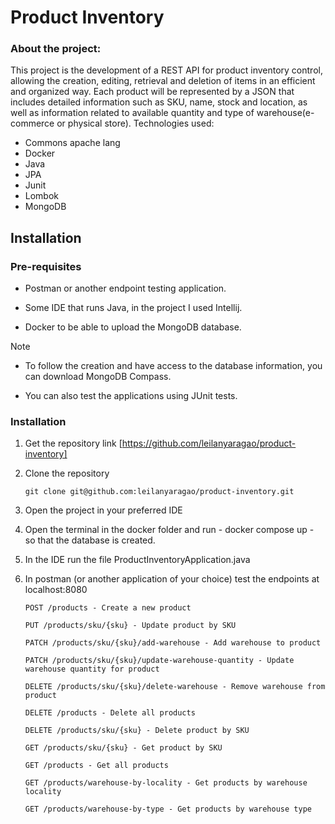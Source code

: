 # Product Inventory

### About the project:

This project is the development of a REST API for product inventory control, allowing the creation, editing, retrieval and deletion of items in an efficient and organized way. Each product will be represented by a JSON that includes detailed information such as SKU, name, stock and location, as well as information related to available quantity and type of warehouse(e-commerce or physical store).
Technologies used:
* Commons apache lang
* Docker
* Java
* JPA
* Junit
* Lombok
* MongoDB

## Installation

### Pre-requisites

* Postman or another endpoint testing application. 

* Some IDE that runs Java, in the project I used Intellij. 

* Docker to be able to upload the MongoDB database.
> [!NOTE]
> - To follow the creation and have access to the database information, you can download MongoDB Compass.
> 
> - You can also test the applications using JUnit tests.


### Installation

1. Get the repository link [https://github.com/leilanyaragao/product-inventory]
2. Clone the repository
   ```https
   git clone git@github.com:leilanyaragao/product-inventory.git
   ```
3. Open the project in your preferred IDE

4. Open the terminal in the docker folder and run - docker compose up - so that the database is created.

5. In the IDE run the file ProductInventoryApplication.java

8. In postman (or another application of your choice) test the endpoints at localhost:8080

   ```JS
   POST /products - Create a new product
   
   PUT /products/sku/{sku} - Update product by SKU
   
   PATCH /products/sku/{sku}/add-warehouse - Add warehouse to product

   PATCH /products/sku/{sku}/update-warehouse-quantity - Update warehouse quantity for product

   DELETE /products/sku/{sku}/delete-warehouse - Remove warehouse from product

   DELETE /products - Delete all products

   DELETE /products/sku/{sku} - Delete product by SKU

   GET /products/sku/{sku} - Get product by SKU

   GET /products - Get all products

   GET /products/warehouse-by-locality - Get products by warehouse locality

   GET /products/warehouse-by-type - Get products by warehouse type

   ```
